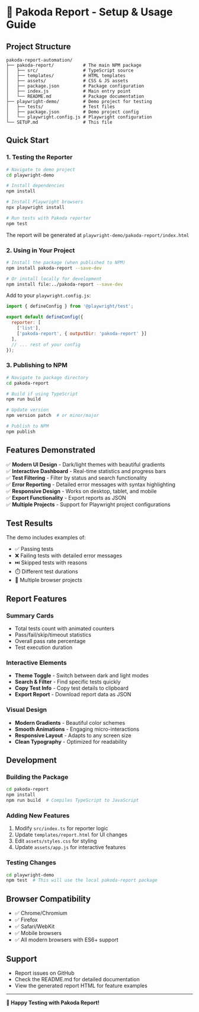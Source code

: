 # 🥟 Pakoda Report - Setup & Usage Guide

## Project Structure

```
pakoda-report-automation/
├── pakoda-report/           # The main NPM package
│   ├── src/                 # TypeScript source
│   ├── templates/           # HTML templates
│   ├── assets/              # CSS & JS assets
│   ├── package.json         # Package configuration
│   ├── index.js             # Main entry point
│   └── README.md            # Package documentation
├── playwright-demo/         # Demo project for testing
│   ├── tests/               # Test files
│   ├── package.json         # Demo project config
│   └── playwright.config.js # Playwright configuration
└── SETUP.md                 # This file
```

## Quick Start

### 1. Testing the Reporter

```bash
# Navigate to demo project
cd playwright-demo

# Install dependencies
npm install

# Install Playwright browsers
npx playwright install

# Run tests with Pakoda reporter
npm test
```

The report will be generated at `playwright-demo/pakoda-report/index.html`

### 2. Using in Your Project

```bash
# Install the package (when published to NPM)
npm install pakoda-report --save-dev

# Or install locally for development
npm install file:../pakoda-report --save-dev
```

Add to your `playwright.config.js`:

```javascript
import { defineConfig } from '@playwright/test';

export default defineConfig({
  reporter: [
    ['list'],
    ['pakoda-report', { outputDir: 'pakoda-report' }]
  ],
  // ... rest of your config
});
```

### 3. Publishing to NPM

```bash
# Navigate to package directory
cd pakoda-report

# Build if using TypeScript
npm run build

# Update version
npm version patch  # or minor/major

# Publish to NPM
npm publish
```

## Features Demonstrated

✅ **Modern UI Design** - Dark/light themes with beautiful gradients  
✅ **Interactive Dashboard** - Real-time statistics and progress bars  
✅ **Test Filtering** - Filter by status and search functionality  
✅ **Error Reporting** - Detailed error messages with syntax highlighting  
✅ **Responsive Design** - Works on desktop, tablet, and mobile  
✅ **Export Functionality** - Export reports as JSON  
✅ **Multiple Projects** - Support for Playwright project configurations  

## Test Results

The demo includes examples of:
- ✅ Passing tests
- ❌ Failing tests with detailed error messages
- ⏭️ Skipped tests with reasons
- ⏱️ Different test durations
- 📱 Multiple browser projects

## Report Features

### Summary Cards
- Total tests count with animated counters
- Pass/fail/skip/timeout statistics
- Overall pass rate percentage
- Test execution duration

### Interactive Elements
- **Theme Toggle** - Switch between dark and light modes
- **Search & Filter** - Find specific tests quickly
- **Copy Test Info** - Copy test details to clipboard
- **Export Report** - Download report data as JSON

### Visual Design
- **Modern Gradients** - Beautiful color schemes
- **Smooth Animations** - Engaging micro-interactions
- **Responsive Layout** - Adapts to any screen size
- **Clean Typography** - Optimized for readability

## Development

### Building the Package

```bash
cd pakoda-report
npm install
npm run build  # Compiles TypeScript to JavaScript
```

### Adding New Features

1. Modify `src/index.ts` for reporter logic
2. Update `templates/report.html` for UI changes
3. Edit `assets/styles.css` for styling
4. Update `assets/app.js` for interactive features

### Testing Changes

```bash
cd playwright-demo
npm test  # This will use the local pakoda-report package
```

## Browser Compatibility

- ✅ Chrome/Chromium
- ✅ Firefox
- ✅ Safari/WebKit
- ✅ Mobile browsers
- ✅ All modern browsers with ES6+ support

## Support

- Report issues on GitHub
- Check the README.md for detailed documentation
- View the generated report HTML for feature examples

---

**🥟 Happy Testing with Pakoda Report!**